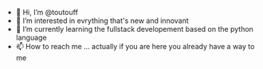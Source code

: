 - 👋 Hi, I’m @toutouff
- 👀 I’m interested in evrything that's new and innovant
- 🌱 I’m currently learning the fullstack developement based on the python language
- 📫 How to reach me ...
     actually if you are here you already have a way to me

<!---
toutouff/toutouff is a ✨ special ✨ repository because its `README.md` (this file) appears on your GitHub profile.
You can click the Preview link to take a look at your changes.
--->
